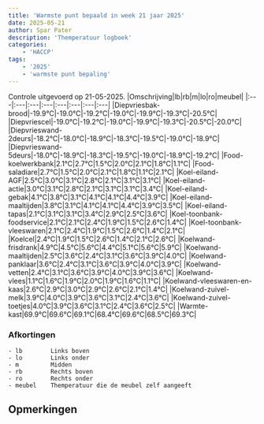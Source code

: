 ```yaml
---
title: 'Warmste punt bepaald in week 21 jaar 2025'
date: 2025-05-21
author: Spar Pater
description: 'Themperatuur logboek'
categories:
    - 'HACCP'
tags:
    - '2025'
    - 'warmste punt bepaling'
---
```

Controle uitgevoerd op 21-05-2025.
|Omschrijving|lb|rb|m|lo|ro|meubel|
|:---|:---|:---|:---|:---|:---|:---|:---|
|Diepvriesbak-brood|-19.9°C|-19.0°C|-19.2°C|-19.0°C|-19.9°C|-19.3°C|-20.5°C|
|Diepvriescel|-19.0°C|-19.2°C|-19.0°C|-19.9°C|-19.3°C|-20.5°C|-20.0°C|
|Diepvrieswand-2deurs|-18.2°C|-18.0°C|-18.9°C|-18.3°C|-19.5°C|-19.0°C|-18.9°C|
|Diepvrieswand-5deurs|-18.0°C|-18.9°C|-18.3°C|-19.5°C|-19.0°C|-18.9°C|-19.2°C|
|Food-koelwerkbank|2.1°C|2.7°C|1.5°C|2.0°C|2.1°C|1.8°C|1.1°C|
|Food-saladiare|2.7°C|1.5°C|2.0°C|2.1°C|1.8°C|1.1°C|2.1°C|
|Koel-eiland-AGF|2.5°C|3.0°C|3.1°C|2.8°C|2.1°C|3.1°C|3.1°C|
|Koel-eiland-actie|3.0°C|3.1°C|2.8°C|2.1°C|3.1°C|3.1°C|3.4°C|
|Koel-eiland-gebak|4.1°C|3.8°C|3.1°C|4.1°C|4.1°C|4.4°C|3.9°C|
|Koel-eiland-maaltijden|3.8°C|3.1°C|4.1°C|4.1°C|4.4°C|3.9°C|3.5°C|
|Koel-eiland-tapas|2.1°C|3.1°C|3.1°C|3.4°C|2.9°C|2.5°C|3.6°C|
|Koel-toonbank-foodservice|2.1°C|2.1°C|2.4°C|1.9°C|1.5°C|2.6°C|1.4°C|
|Koel-toonbank-vleeswaren|2.1°C|2.4°C|1.9°C|1.5°C|2.6°C|1.4°C|2.1°C|
|Koelcel|2.4°C|1.9°C|1.5°C|2.6°C|1.4°C|2.1°C|2.6°C|
|Koelwand-frisdrank|4.9°C|4.5°C|5.6°C|4.4°C|5.1°C|5.6°C|5.9°C|
|Koelwand-maaltijden|2.5°C|3.6°C|2.4°C|3.1°C|3.6°C|3.9°C|4.0°C|
|Koelwand-panklaar|3.6°C|2.4°C|3.1°C|3.6°C|3.9°C|4.0°C|3.9°C|
|Koelwand-vetten|2.4°C|3.1°C|3.6°C|3.9°C|4.0°C|3.9°C|3.6°C|
|Koelwand-vlees|1.1°C|1.6°C|1.9°C|2.0°C|1.9°C|1.6°C|1.1°C|
|Koelwand-vleeswaren-en-kaas|2.6°C|2.9°C|3.0°C|2.9°C|2.6°C|2.1°C|1.4°C|
|Koelwand-zuivel-melk|3.9°C|4.0°C|3.9°C|3.6°C|3.1°C|2.4°C|3.6°C|
|Koelwand-zuivel-toetjes|4.0°C|3.9°C|3.6°C|3.1°C|2.4°C|3.6°C|2.5°C|
|Warmte-kast|69.9°C|69.6°C|69.1°C|68.4°C|69.6°C|68.5°C|69.3°C|

### Afkortingen
    - lb        Links boven
    - lo        Links onder
    - m         Midden
    - rb        Rechts boven
    - ro        Rechts onder
    - meubel    Themperatuur die de meubel zelf aangeeft

## Opmerkingen


